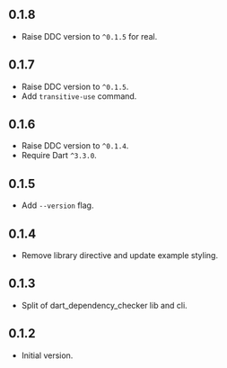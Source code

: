 ## 0.1.8

- Raise DDC version to `^0.1.5` for real.

## 0.1.7

- Raise DDC version to `^0.1.5`.
- Add `transitive-use` command.

## 0.1.6

- Raise DDC version to `^0.1.4`.
- Require Dart `^3.3.0`.

## 0.1.5

- Add `--version` flag.

## 0.1.4

- Remove library directive and update example styling.

## 0.1.3

- Split of dart_dependency_checker lib and cli.

## 0.1.2

- Initial version.
